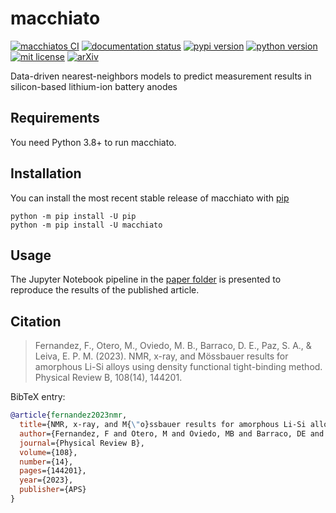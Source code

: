 # macchiato

[![macchiatos CI](https://github.com/fernandezfran/macchiato/actions/workflows/CI.yml/badge.svg)](https://github.com/fernandezfran/macchiato/actions/workflows/CI.yml)
[![documentation status](https://readthedocs.org/projects/macchiato/badge/?version=latest)](https://macchiato.readthedocs.io/en/latest/?badge=latest)
[![pypi version](https://img.shields.io/pypi/v/macchiato)](https://pypi.org/project/macchiato/)
[![python version](https://img.shields.io/badge/python-3.8%2B-4584b6)](https://www.python.org/)
[![mit license](https://img.shields.io/badge/License-MIT-ffde57)](https://github.com/fernandezfran/macchiato/blob/main/LICENSE)
[![arXiv](https://img.shields.io/badge/arXiv-2305.11006-b31b1b)](https://arxiv.org/abs/2305.11006)

Data-driven nearest-neighbors models to predict measurement results in 
silicon-based lithium-ion battery anodes


## Requirements

You need Python 3.8+ to run macchiato.


## Installation

You can install the most recent stable release of macchiato with 
[pip](https://pip.pypa.io/en/latest/)

```
python -m pip install -U pip
python -m pip install -U macchiato
```


## Usage

The Jupyter Notebook pipeline in the 
[paper folder](https://github.com/fernandezfran/macchiato/tree/main/paper) 
is presented to reproduce the results of the published article.


## Citation

> Fernandez, F., Otero, M., Oviedo, M. B., Barraco, D. E., Paz, S. A., & Leiva, 
> E. P. M. (2023). NMR, x-ray, and Mössbauer results for amorphous Li-Si alloys 
> using density functional tight-binding method. Physical Review B, 108(14), 144201. 

BibTeX entry:

```bibtex
@article{fernandez2023nmr,
  title={NMR, x-ray, and M{\"o}ssbauer results for amorphous Li-Si alloys using density functional tight-binding method},
  author={Fernandez, F and Otero, M and Oviedo, MB and Barraco, DE and Paz, SA and Leiva, EPM},
  journal={Physical Review B},
  volume={108},
  number={14},
  pages={144201},
  year={2023},
  publisher={APS}
}
```
